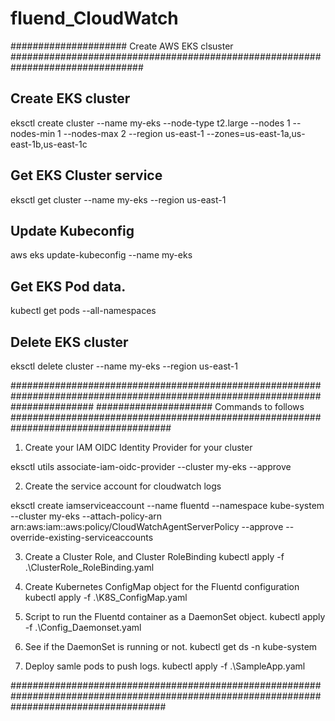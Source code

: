 # fluend_CloudWatch

##################### Create AWS EKS clsuster ################################################################################
## Create EKS cluster
eksctl create cluster --name my-eks --node-type t2.large --nodes 1 --nodes-min 1 --nodes-max 2 --region us-east-1 --zones=us-east-1a,us-east-1b,us-east-1c

## Get EKS Cluster service
eksctl get cluster --name my-eks --region us-east-1

## Update Kubeconfig 
aws eks update-kubeconfig --name my-eks

## Get EKS Pod data.
kubectl get pods --all-namespaces

## Delete EKS cluster
eksctl delete cluster --name my-eks --region us-east-1

###############################################################################################################################
##################### Commands to follows #####################################################################################
1.  Create your IAM OIDC Identity Provider for your cluster

eksctl utils associate-iam-oidc-provider --cluster my-eks --approve

2. Create the service account for cloudwatch logs

eksctl create iamserviceaccount --name fluentd --namespace kube-system --cluster my-eks --attach-policy-arn arn:aws:iam::aws:policy/CloudWatchAgentServerPolicy --approve --override-existing-serviceaccounts

3. Create a Cluster Role, and Cluster RoleBinding
kubectl apply -f .\ClusterRole_RoleBinding.yaml

4. Create Kubernetes ConfigMap object for the Fluentd configuration
kubectl apply -f .\K8S_ConfigMap.yaml

5. Script to run the Fluentd container as a DaemonSet object.
kubectl apply -f .\Config_Daemonset.yaml

6. See if the DaemonSet is running or not.
kubectl get ds -n kube-system

7. Deploy samle pods to push logs.
kubectl apply -f .\SampleApp.yaml

############################################################################################################################################
